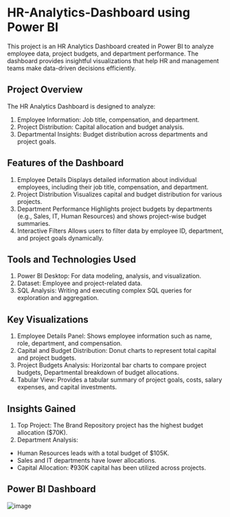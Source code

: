 # HR-Analytics-Dashboard using Power BI
This project is an HR Analytics Dashboard created in Power BI to analyze employee data, project budgets, and department performance. The dashboard provides insightful visualizations that help HR and management teams make data-driven decisions efficiently.

## Project Overview
The HR Analytics Dashboard is designed to analyze:
1. Employee Information: Job title, compensation, and department.
2. Project Distribution: Capital allocation and budget analysis.
3. Departmental Insights: Budget distribution across departments and project goals.

## Features of the Dashboard
1. Employee Details
Displays detailed information about individual employees, including their job title, compensation, and department.
2. Project Distribution
Visualizes capital and budget distribution for various projects.
3. Department Performance
Highlights project budgets by departments (e.g., Sales, IT, Human Resources) and shows project-wise budget summaries.
4. Interactive Filters
Allows users to filter data by employee ID, department, and project goals dynamically.

## Tools and Technologies Used
1. Power BI Desktop: For data modeling, analysis, and visualization.
2. Dataset: Employee and project-related data.
3. SQL Analysis: Writing and executing complex SQL queries for exploration and aggregation.

## Key Visualizations
1. Employee Details Panel:
Shows employee information such as name, role, department, and compensation.
2. Capital and Budget Distribution:
Donut charts to represent total capital and project budgets.
3. Project Budgets Analysis:
Horizontal bar charts to compare project budgets, Departmental breakdown of budget allocations.
4. Tabular View:
Provides a tabular summary of project goals, costs, salary expenses, and capital investments.

## Insights Gained
1. Top Project: The Brand Repository project has the highest budget allocation ($70K).
2. Department Analysis:
- Human Resources leads with a total budget of $105K.
- Sales and IT departments have lower allocations.
- Capital Allocation: ₹930K capital has been utilized across projects.





## Power BI Dashboard
![image](https://github.com/user-attachments/assets/0f78424d-7b7e-4d5e-a2d6-6109ef6e96a6)
